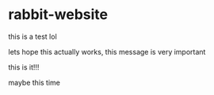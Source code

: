 # rabbit-website

this is a test lol

lets hope this actually works, this message is very important

this is it!!!

maybe this time
